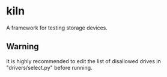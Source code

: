 # kiln
A framework for testing storage devices.

## Warning
It is highly recommended to edit the list of disallowed drives in "drivers/select.py" before running.
